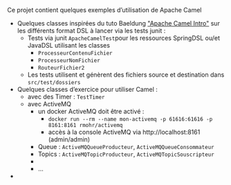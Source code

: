 
Ce projet contient quelques exemples d’utilisation de Apache Camel

* Quelques classes inspirées du tuto Baeldung ["Apache Camel Intro"](https://www.baeldung.com/apache-camel-intro) sur les différents format DSL à lancer via les tests junit :
    * Tests via junit `ApacheCamelTest`pour les ressources SpringDSL ou/et JavaDSL utilisant les classes
        * `ProcesseurContenuFichier`
        * `ProcesseurNomFichier`
        * `RouteurFichier2`
    * Les tests utilisent et génèrent des fichiers source et destination dans `src/test/dossiers`
* Quelques classes d’exercice pour utiliser Camel : 
    * avec des Timer : `TestTimer`
    * avec ActiveMQ
        * un docker ActiveMQ doit être activé :
            * `docker run --rm --name mon-activemq -p 61616:61616 -p 8161:8161 rmohr/activemq`
            * accès à la console ActiveMQ via http://localhost:8161 (admin/admin)
        * Queue : `ActiveMQQueueProducteur`, `ActiveMQQueueConsommateur`
        * Topics : `ActiveMQTopicProducteur`, `ActiveMQTopicSouscripteur`
        * 
        * ...
* 